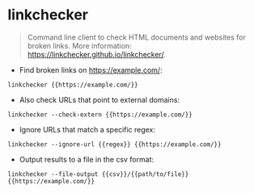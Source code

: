 # linkchecker

> Command line client to check HTML documents and websites for broken links.
> More information: <https://linkchecker.github.io/linkchecker/>.

- Find broken links on https://example.com/:

`linkchecker {{https://example.com/}}`

- Also check URLs that point to external domains:

`linkchecker --check-extern {{https://example.com/}}`

- Ignore URLs that match a specific regex:

`linkchecker --ignore-url {{regex}} {{https://example.com/}}`

- Output results to a file in the csv format:

`linkchecker --file-output {{csv}}/{{path/to/file}} {{https://example.com/}}`

